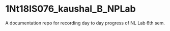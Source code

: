 # 1Nt18IS076_kaushal_B_NPLab
A documentation repo for recording day to day progress of NL Lab 6th sem.
